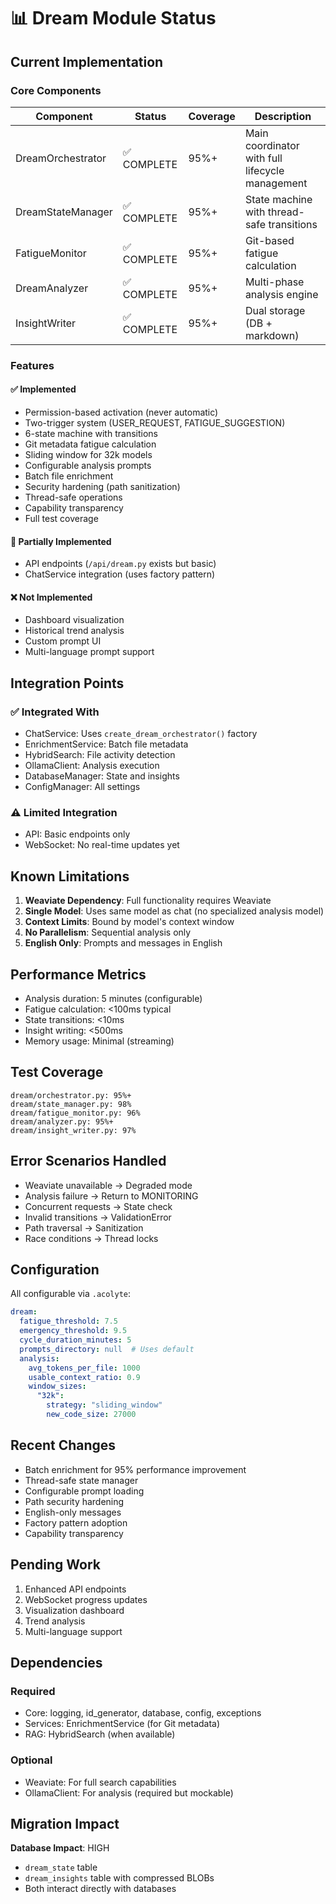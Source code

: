 # 📊 Dream Module Status

## Current Implementation

### Core Components

| Component | Status | Coverage | Description |
|-----------|--------|----------|-------------|
| DreamOrchestrator | ✅ COMPLETE | 95%+ | Main coordinator with full lifecycle management |
| DreamStateManager | ✅ COMPLETE | 95%+ | State machine with thread-safe transitions |
| FatigueMonitor | ✅ COMPLETE | 95%+ | Git-based fatigue calculation |
| DreamAnalyzer | ✅ COMPLETE | 95%+ | Multi-phase analysis engine |
| InsightWriter | ✅ COMPLETE | 95%+ | Dual storage (DB + markdown) |

### Features

#### ✅ Implemented
- Permission-based activation (never automatic)
- Two-trigger system (USER_REQUEST, FATIGUE_SUGGESTION)
- 6-state machine with transitions
- Git metadata fatigue calculation
- Sliding window for 32k models
- Configurable analysis prompts
- Batch file enrichment
- Security hardening (path sanitization)
- Thread-safe operations
- Capability transparency
- Full test coverage

#### 🚧 Partially Implemented
- API endpoints (`/api/dream.py` exists but basic)
- ChatService integration (uses factory pattern)

#### ❌ Not Implemented
- Dashboard visualization
- Historical trend analysis
- Custom prompt UI
- Multi-language prompt support

## Integration Points

### ✅ Integrated With
- ChatService: Uses `create_dream_orchestrator()` factory
- EnrichmentService: Batch file metadata
- HybridSearch: File activity detection
- OllamaClient: Analysis execution
- DatabaseManager: State and insights
- ConfigManager: All settings

### ⚠️ Limited Integration
- API: Basic endpoints only
- WebSocket: No real-time updates yet

## Known Limitations

1. **Weaviate Dependency**: Full functionality requires Weaviate
2. **Single Model**: Uses same model as chat (no specialized analysis model)
3. **Context Limits**: Bound by model's context window
4. **No Parallelism**: Sequential analysis only
5. **English Only**: Prompts and messages in English

## Performance Metrics

- Analysis duration: 5 minutes (configurable)
- Fatigue calculation: <100ms typical
- State transitions: <10ms
- Insight writing: <500ms
- Memory usage: Minimal (streaming)

## Test Coverage

```
dream/orchestrator.py: 95%+
dream/state_manager.py: 98%
dream/fatigue_monitor.py: 96%
dream/analyzer.py: 95%+
dream/insight_writer.py: 97%
```

## Error Scenarios Handled

- Weaviate unavailable → Degraded mode
- Analysis failure → Return to MONITORING
- Concurrent requests → State check
- Invalid transitions → ValidationError
- Path traversal → Sanitization
- Race conditions → Thread locks

## Configuration

All configurable via `.acolyte`:

```yaml
dream:
  fatigue_threshold: 7.5
  emergency_threshold: 9.5
  cycle_duration_minutes: 5
  prompts_directory: null  # Uses default
  analysis:
    avg_tokens_per_file: 1000
    usable_context_ratio: 0.9
    window_sizes:
      "32k":
        strategy: "sliding_window"
        new_code_size: 27000
```

## Recent Changes

- Batch enrichment for 95% performance improvement
- Thread-safe state manager
- Configurable prompt loading
- Path security hardening
- English-only messages
- Factory pattern adoption
- Capability transparency

## Pending Work

1. Enhanced API endpoints
2. WebSocket progress updates
3. Visualization dashboard
4. Trend analysis
5. Multi-language support

## Dependencies

### Required
- Core: logging, id_generator, database, config, exceptions
- Services: EnrichmentService (for Git metadata)
- RAG: HybridSearch (when available)

### Optional
- Weaviate: For full search capabilities
- OllamaClient: For analysis (required but mockable)

## Migration Impact

**Database Impact**: HIGH
- `dream_state` table
- `dream_insights` table with compressed BLOBs
- Both interact directly with databases
